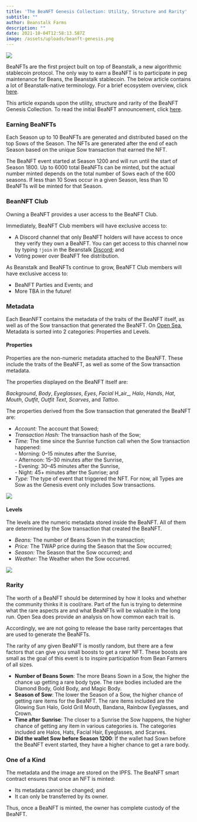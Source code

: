 ```yaml
---
title: 'The BeaNFT Genesis Collection: Utility, Structure and Rarity'
subtitle: ""
author: Beanstalk Farms
description: ""
date: 2021-10-04T12:58:13.587Z
image: /assets/uploads/beanft-genesis.png
---
```


![](https://cdn-images-1.medium.com/max/800/1*-EmLzBh_i1PGGoQFZtXSGQ.jpeg)

BeaNFTs are the first project built on top of Beanstalk, a new algorithmic stablecoin protocol. The only way to earn a BeaNFT is to participate in peg maintenance for Beans, the Beanstalk stablecoin. The below article contains a lot of Beanstalk-native terminology. For a brief ecosystem overview, click [here](https://medium.com/@BeanstalkFarms/earn-interest-from-beanstalk-just-the-basics-165a8cc5fecd).

This article expands upon the utility, structure and rarity of the BeaNFT Genesis Collection. To read the initial BeaNFT announcement, click [here](https://medium.com/@BeanstalkFarms/the-beanft-genesis-edition-ee6fdadc9124).

### Earning BeaNFTs

Each Season up to 10 BeaNFTs are generated and distributed based on the top Sows of the Season. The NFTs are generated after the end of each Season based on the unique Sow transaction that earned the NFT.

The BeaNFT event started at Season 1200 and will run until the start of Season 1800. Up to 6000 total BeaNFTs can be minted, but the actual number minted depends on the total number of Sows each of the 600 seasons. If less than 10 Sows occur in a given Season, less than 10 BeaNFTs will be minted for that Season.

### BeanNFT Club

Owning a BeaNFT provides a user access to the BeaNFT Club.

Immediately, BeaNFT Club members will have exclusive access to:

*   A Discord channel that only BeaNFT holders will have access to once they verify they own a BeaNFT. You can get access to this channel now by typing `!join` in the Beanstalk [Discord](https://discord.gg/y4cJNv5DTM); and
*   Voting power over BeaNFT fee distribution.

As Beanstalk and BeaNFTs continue to grow, BeaNFT Club members will have exclusive access to:

*   BeaNFT Parties and Events; and
*   More TBA in the future!

### Metadata

Each BeanNFT contains the metadata of the traits of the BeaNFT itself, as well as of the Sow transaction that generated the BeaNFT. On [Open Sea](https://opensea.io/collection/beanft-genesis), Metadata is sorted into 2 categories: Properties and Levels.

#### Properties

Properties are the non-numeric metadata attached to the BeaNFT. These include the traits of the BeaNFT, as well as some of the Sow transaction metadata.

The properties displayed on the BeaNFT itself are:

_Background_, _Body_, _Eyeglasses_, _Eyes_, _Facial_ H_air_, _Halo_, _Hands_, _Hat_, _Mouth_, _Outfit_, _Outfit_ _Text_, _Scarves_, and _Tattoo_.

The properties derived from the Sow transaction that generated the BeaNFT are:

*   _Account:_ The account that Sowed;
*   _Transaction Hash:_ The transaction hash of the Sow;
*   _Time:_ The time since the Sunrise function call when the Sow transaction happened:  
    \- Morning: 0–15 minutes after the Sunrise,  
    \- Afternoon: 15–30 minutes after the Sunrise,  
    \- Evening: 30–45 minutes after the Sunrise,  
    \- Night: 45+ minutes after the Sunrise; and
*   _Type:_ The type of event that triggered the NFT. For now, all Types are Sow as the Genesis event only includes Sow transactions.

![](https://cdn-images-1.medium.com/max/800/1*hlGQOVr1YFbw44aJK485AQ.png)

#### Levels

The levels are the numeric metadata stored inside the BeaNFT. All of them are determined by the Sow transaction that created the BeaNFT.

*   _Beans:_ The number of Beans Sown in the transaction;
*   _Price:_ The TWAP price during the Season that the Sow occurred;
*   _Season:_ The Season that the Sow occurred; and
*   _Weather:_ The Weather when the Sow occurred.

![](https://cdn-images-1.medium.com/max/800/1*j7AroTop5ylF2n_tRlH7tQ.png)

### Rarity

The worth of a BeaNFT should be determined by how it looks and whether the community thinks it is cool/rare. Part of the fun is trying to determine what the rare aspects are and what BeaNFTs will be valuable in the long run. Open Sea does provide an analysis on how common each trait is.

Accordingly, we are not going to release the base rarity percentages that are used to generate the BeaNFTs.

The rarity of any given BeaNFT is mostly random, but there are a few factors that can give you small boosts to get a rarer NFT. These boosts are small as the goal of this event is to inspire participation from Bean Farmers of all sizes.

*   **Number of Beans Sown**: The more Beans Sown in a Sow, the higher the chance up getting a rare body type. The rare bodies included are the Diamond Body, Gold Body, and Magic Body.
*   **Season of Sow**: The lower the Season of a Sow, the higher chance of getting rare items for the BeaNFT. The rare items included are the Glowing Sun Halo, Gold Grill Mouth, Bandana, Rainbow Eyeglasses, and Crown.
*   **Time after Sunrise**: The closer to a Sunrise the Sow happens, the higher chance of getting any item in various categories is. The categories included are Halos, Hats, Facial Hair, Eyeglasses, and Scarves.
*   **Did the wallet Sow before Season 1200**: If the wallet had Sown before the BeaNFT event started, they have a higher chance to get a rare body.

### One of a Kind

The metadata and the image are stored on the IPFS. The BeaNFT smart contract ensures that once an NFT is minted:

*   Its metadata cannot be changed; and
*   It can only be transferred by its owner.

Thus, once a BeaNFT is minted, the owner has complete custody of the BeaNFT.